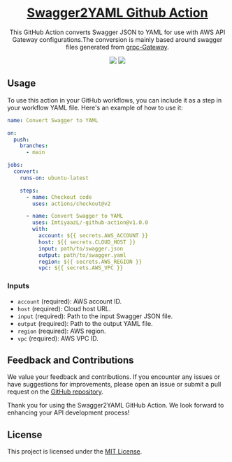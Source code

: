<div align="center">
<h1 style="text-decoration: underline">Swagger2YAML Github Action</h1>
<p>
This GitHub Action converts Swagger JSON to YAML for use with AWS API Gateway configurations.The conversion is mainly based around swagger files generated from <a href="https://github.com/grpc-ecosystem/grpc-gateway">grpc-Gateway</a>.
</p>
<a href="https://github.com/ImtiyaazL/swagger2yaml-github-action/blob/main/LICENSE"><img src="https://img.shields.io/github/license/ImtiyaazL/swagger2yaml-github-action?color=379c9c"/></a>
<a href="https://github.com/ImtiyaazL/swagger2yaml-github-action/releases"><img src="https://img.shields.io/github/v/release/ImtiyaazL/swagger2yaml-github-action?color=379c9c&logoColor=ffffff"/></a>
</div>

## Usage

To use this action in your GitHub workflows, you can include it as a step in your workflow YAML file. Here's an example of how to use it:

```yaml
name: Convert Swagger to YAML

on:
  push:
    branches:
      - main

jobs:
  convert:
    runs-on: ubuntu-latest

    steps:
      - name: Checkout code
        uses: actions/checkout@v2

      - name: Convert Swagger to YAML
        uses: ImtiyaazL/-github-action@v1.0.0
        with:
          account: ${{ secrets.AWS_ACCOUNT }}
          host: ${{ secrets.CLOUD_HOST }}
          input: path/to/swagger.json
          output: path/to/swagger.yaml
          region: ${{ secrets.AWS_REGION }}
          vpc: ${{ secrets.AWS_VPC }}

```

### Inputs

- `account` (required): AWS account ID.
- `host` (required): Cloud host URL.
- `input` (required): Path to the input Swagger JSON file.
- `output` (required): Path to the output YAML file.
- `region` (required): AWS region.
- `vpc` (required): AWS VPC ID.

## Feedback and Contributions

We value your feedback and contributions. If you encounter any issues or have suggestions for improvements, please open an issue or submit a pull request on the [GitHub repository](https://github.com/ImtiyaazL/swagger2yaml-github-action).

Thank you for using the Swagger2YAML GitHub Action. We look forward to enhancing your API development process!

## License

This project is licensed under the [MIT License](LICENSE).
